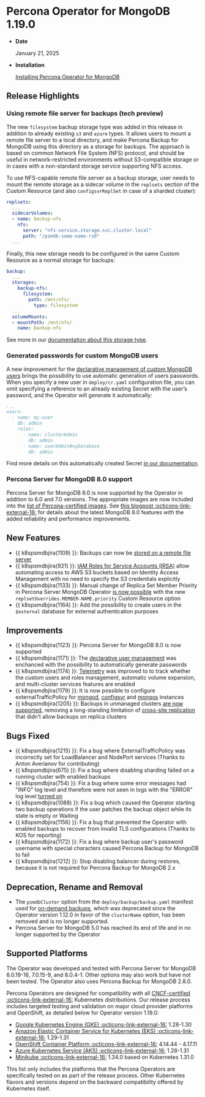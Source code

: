 # Percona Operator for MongoDB 1.19.0

* **Date**

    January 21, 2025

* **Installation**

    [Installing Percona Operator for MongoDB](../System-Requirements.md#installation-guidelines)

## Release Highlights

### Using remote file server for backups (tech preview)

The new `filesystem` backup storage type was added in this release in addition to already existing `s3` and `azure` types. 
 It allows users to mount a remote file server to a local directory, and make Percona Backup for MongoDB using this directory as a storage for backups. The approach is based on common Network File System (NFS) protocol, and should be useful in network-restricted environments without S3-compatible storage or in cases with a non-standard storage service supporting NFS access.

To use NFS-capable remote file server as a backup storage, user needs to mount the remote storage as a sidecar volume in the `replsets` section of the Custom Resource (and also `configsvrReplSet` in case of a sharded cluster):

```yaml
replsets:
  ...
  sidecarVolumes:
  - name: backup-nfs
    nfs:
      server: "nfs-service.storage.svc.cluster.local"
      path: "/psmdb-some-name-rs0"
  ...
```

Finally, this new storage needs to be configured in the same Custom Resource as a normal storage for backups:

```yaml
backup:
  ...
  storages:
    backup-nfs:
      filesystem:
        path: /mnt/nfs/
          type: filesystem
  ...
  volumeMounts:
  - mountPath: /mnt/nfs/
    name: backup-nfs
```

See more in our [documentation about this storage type](../backups-storage.md#remote-file-server).

### Generated passwords for custom MongoDB users

A new improvement for the [declarative management of custom MongoDB users](../users.md#application-level-unprivileged-users) brings the possibility to use automatic generation of users passwords. When you specify a new user in `deploy/cr.yaml` configuration file, you can omit specifying a reference to an already existing Secret with the user’s password, and the Operator will generate it automatically:

```yaml
...
users:
  - name: my-user
    db: admin
    roles:
      - name: clusterAdmin
        db: admin
      - name: userAdminAnyDatabase
        db: admin
```

Find more details on this automatically created Secret [in our documentation](../users.md#custom-mongodb-roles).

### Percona Server for MongoDB 8.0 support

Percona Server for MongoDB 8.0 is now supported by the Operator in addition to 6.0 and 7.0 versions. The appropriate images are now included into the [list of Percona-certified images](../images.md).
See [this blogpost :octicons-link-external-16:](https://www.percona.com/blog/percona-server-for-mongodb-8-0-most-performant-ever/) for details about the latest MongoDB 8.0 features with the added reliability and performance improvements.

## New Features

* {{ k8spsmdbjira(1109) }}: Backups can now be [stored on a remote file server](../backups-storage.md#remote-file-server)
* {{ k8spsmdbjira(921) }}: [IAM Roles for Service Accounts (IRSA)](../backups-storage.md#__tabbed_2_2) allow automating access to AWS S3 buckets based on Identity Access Management with no need to specify the S3 credentials explicitly
* {{ k8spsmdbjira(1133) }}: Manual change of Replica Set Member Priority in Percona Server MongoDB Operator [is now possible](../operator.md#replsetsreplsetoverridesmember-namepriority) with the new `replsetOverrides.MEMBER-NAME.priority` Custom Resource option
* {{ k8spsmdbjira(1164) }}: Add the possibility to create users in the `$external` database for external authentication purposes 

## Improvements

* {{ k8spsmdbjira(1123) }}: Percona Server for MongoDB 8.0 is now supported
* {{ k8spsmdbjira(1171) }}: The [declarative user management](../users.md#create-users-via-custom-resource) was enchanced with the possibility to automatically generate passwords
* {{ k8spsmdbjira(1174) }}: [Telemetry](../telemetry.md) was improved to to track whether the custom users and roles management, automatic volume expansion, and multi-cluster services features are enabled
* {{ k8spsmdbjira(1179) }}: It is now possible to configure externalTrafficPolicy for [mongod](../operator.md#replsetsexposeexternaltrafficpolicy), [configsvr](../operator.md#shardingconfigsvrreplsetexposeexternaltrafficpolicy) and [mongos](../operator.md#shardingmongosexternaltrafficpolicy) instances
* {{ k8spsmdbjira(1205) }}: Backups in unmanaged clusters [are now supported](../replication-backups.md), removing a long-standing limitation of [cross-site replication](../replication.md) that didn’t allow backups on replica clusters

## Bugs Fixed

* {{ k8spsmdbjira(1215) }}: Fix a bug where ExternalTrafficPolicy was incorrectly set for LoadBalancer and NodePort services (Thanks to Anton Averianov for contributing)
* {{ k8spsmdbjira(675) }}: Fix a bug where disabling sharding failed on a running cluster with enabled backups
* {{ k8spsmdbjira(754) }}: Fix a bug where some error messages had "INFO" log level and therefore were not seen in logs with the "ERROR" log level [turned on](../debug-logs.md#changing-logs-representation)
* {{ k8spsmdbjira(1088) }}: Fix a bug which caused the Operator starting two backup operations if the user patches the backup object while its state is empty or Waiting 
* {{ k8spsmdbjira(1156) }}: Fix a bug that prevented the Operator with enabled backups to recover from invalid TLS configurations (Thanks to KOS for reporting)
* {{ k8spsmdbjira(1172) }}: Fix a bug where backup user's password username with special characters caused Percona Backup for MongoDB to fail
* {{ k8spsmdbjira(1212) }}: Stop disabling balancer during restores, because it is not required for Percona Backup for MongoDB 2.x

## Deprecation, Rename and Removal

* The `psmdbCluster` option from the `deploy/backup/backup.yaml` manifest used for [on-demand backups](../backups-ondemand.md), which was deprecated since the Operator version 1.12.0 in favor of the `clusterName` option, has been removed and is no longer supported.
* Percona Server for MongoDB 5.0 has reached its end of life and in no longer supported by the Operator

## Supported Platforms

The Operator was developed and tested with Percona Server for MongoDB 6.0.19-16, 7.0.15-9, and 8.0.4-1. Other options may also work but have not been tested. The Operator also uses Percona Backup for MongoDB 2.8.0.

Percona Operators are designed for compatibility with all [CNCF-certified :octicons-link-external-16:](https://www.cncf.io/training/certification/software-conformance/) Kubernetes distributions. Our release process includes targeted testing and validation on major cloud provider platforms and OpenShift, as detailed below for Operator version 1.19.0:


* [Google Kubernetes Engine (GKE) :octicons-link-external-16:](https://cloud.google.com/kubernetes-engine) 1.28-1.30
* [Amazon Elastic Container Service for Kubernetes (EKS) :octicons-link-external-16:](https://aws.amazon.com) 1.29-1.31
* [OpenShift Container Platform :octicons-link-external-16:](https://www.redhat.com/en/technologies/cloud-computing/openshift) 4.14.44 - 4.17.11
* [Azure Kubernetes Service (AKS) :octicons-link-external-16:](https://azure.microsoft.com/en-us/services/kubernetes-service/) 1.28-1.31
* [Minikube :octicons-link-external-16:](https://github.com/kubernetes/minikube) 1.34.0 based on Kubernetes 1.31.0

This list only includes the platforms that the Percona Operators are specifically tested on as part of the release process. Other Kubernetes flavors and versions depend on the backward compatibility offered by Kubernetes itself.
